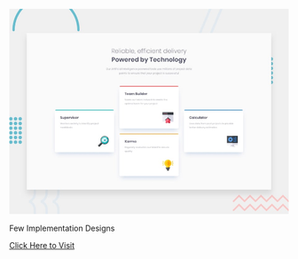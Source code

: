 ![Design preview for the Four card feature section coding challenge](./design/desktop-preview.jpg)

Few Implementation Designs

[Click Here to Visit](https://vishalm1320.github.io/powertechno/)
